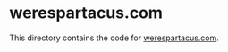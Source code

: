 # werespartacus.com

This directory contains the code for [werespartacus.com](http://werespartacus.com/).
